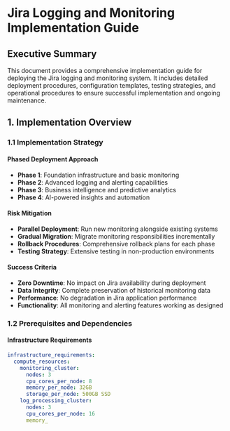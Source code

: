 # Jira Logging and Monitoring Implementation Guide

## Executive Summary

This document provides a comprehensive implementation guide for deploying the Jira logging and monitoring system. It includes detailed deployment procedures, configuration templates, testing strategies, and operational procedures to ensure successful implementation and ongoing maintenance.

## 1. Implementation Overview

### 1.1 Implementation Strategy

#### Phased Deployment Approach
- **Phase 1**: Foundation infrastructure and basic monitoring
- **Phase 2**: Advanced logging and alerting capabilities
- **Phase 3**: Business intelligence and predictive analytics
- **Phase 4**: AI-powered insights and automation

#### Risk Mitigation
- **Parallel Deployment**: Run new monitoring alongside existing systems
- **Gradual Migration**: Migrate monitoring responsibilities incrementally
- **Rollback Procedures**: Comprehensive rollback plans for each phase
- **Testing Strategy**: Extensive testing in non-production environments

#### Success Criteria
- **Zero Downtime**: No impact on Jira availability during deployment
- **Data Integrity**: Complete preservation of historical monitoring data
- **Performance**: No degradation in Jira application performance
- **Functionality**: All monitoring and alerting features working as designed

### 1.2 Prerequisites and Dependencies

#### Infrastructure Requirements
```yaml
infrastructure_requirements:
  compute_resources:
    monitoring_cluster:
      nodes: 3
      cpu_cores_per_node: 8
      memory_per_node: 32GB
      storage_per_node: 500GB SSD
    log_processing_cluster:
      nodes: 3
      cpu_cores_per_node: 16
      memory_